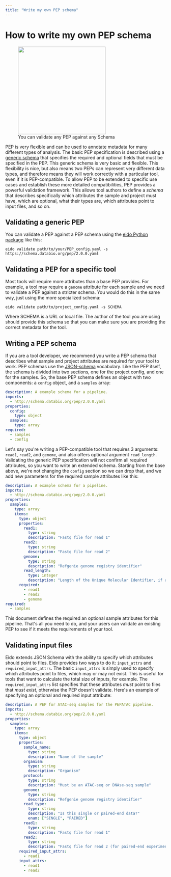 ```yaml
---
title: "Write my own PEP schema"
---
```


# How to write my own PEP schema

<figure>
<img src="../img/validation.svg" width="275">
<figcaption>You can validate any PEP against any Schema</figcaption>
</figure>

PEP is very flexible and can be used to annotate metadata for many different types of analysis. The basic PEP specification is described using a [generic schema](https://schema.databio.org/pep/2.0.0.yaml) that specifies the required and optional fields that must be specified in the PEP. This generic schema is very basic and flexible. This flexibility is nice, but also means two PEPs can represent very different data types, and therefore means they will work correctly with a particular tool, even if it is PEP-compatible. To allow PEP to be extended to specific use cases and establish these more detailed compatibilities, PEP provides a powerful validation framework. This allows tool authors to define a *schema* that describes specifically which attributes the sample and project must have, which are optional, what their types are, which attributes point to input files, and so on.

## Validating a generic PEP

You can validate a PEP against a PEP schema using the [eido Python package](http://eido.databio.org) like this:

```
eido validate path/to/your/PEP_config.yaml -s https://schema.databio.org/pep/2.0.0.yaml
```

## Validating a PEP for a specific tool

Most tools will require more attributes than a base PEP provides. For example, a tool may require a `genome` attribute for each sample and we need to validate a PEP against a stricter schema. You would do this in the same way, just using the more specialized schema:

```console
eido validate path/to/project_config.yaml -s SCHEMA
```

Where SCHEMA is a URL or local file. The author of the tool you are using should provide this schema so that you can make sure you are providing the correct metadata for the tool.


## Writing a PEP schema

If you are a tool developer, we recommend you write a PEP schema that describes what sample and project attributes are required for your tool to work. PEP schemas use the [JSON-schema](https://json-schema.org/) vocabulary. Like the PEP itself, the schema is divided into two sections, one for the project config, and one for the samples. So, the base PEP schema defines an object with two components: a `config` object, and a `samples` array:

```yaml
description: A example schema for a pipeline.
imports: 
  - http://schema.databio.org/pep/2.0.0.yaml
properties:
  config:
    type: object
  samples:
    type: array
required:
  - samples
  - config
```

Let's say you're writing a PEP-compatible tool that requires 3 arguments: `read1`, `read2`, and `genome`, and also offers optional argument `read_length`.  Validating the generic PEP specification will not confirm all required attributes, so you want to write an extended schema. Starting from the base above, we're not changing the `config` section so we can drop that, and we add new parameters for the required sample attributes like this:

```yaml
description: A example schema for a pipeline.
imports: 
  - http://schema.databio.org/pep/2.0.0.yaml
properties:
  samples:
    type: array
    items:
      type: object
      properties:
        read1:
          type: string
          description: "Fastq file for read 1"
        read2:
          type: string
          description: "Fastq file for read 2"
        genome:
          type: string
          description: "Refgenie genome registry identifier"          
        read_length:
          type: integer
          description: "Length of the Unique Molecular Identifier, if any"
      required:
        - read1
        - read2
        - genome
required:
  - samples
```

This document defines the required an optional sample attributes for this pipeline. That's all you need to do, and your users can validate an existing PEP to see if it meets the requirements of your tool.

## Validating input files

Eido extends JSON Schema with the ability to specify which attributes should point to files. Eido provides two ways to do it: `input_attrs` and `required_input_attrs`. The basic `input_attrs` is simply used to specify which attributes point to files, which may or may not exist. This is useful for tools that want to calculate the total size of inputs, for example. The `required_input_attrs` list specifies that these attributes *must* point to files that *must exist*, otherwise the PEP doesn't validate. Here's an example of specifying an optional and required input attribute:

```yaml
description: A PEP for ATAC-seq samples for the PEPATAC pipeline.
imports:
  - http://schema.databio.org/pep/2.0.0.yaml
properties:
  samples:
    type: array
    items:
      type: object
      properties:
        sample_name: 
          type: string
          description: "Name of the sample"
        organism: 
          type: string
          description: "Organism"
        protocol: 
          type: string
          description: "Must be an ATAC-seq or DNAse-seq sample"
        genome:
          type: string
          description: "Refgenie genome registry identifier"
        read_type:
          type: string
          description: "Is this single or paired-end data?"
          enum: ["SINGLE", "PAIRED"]
        read1:
          type: string
          description: "Fastq file for read 1"
        read2:
          type: string
          description: "Fastq file for read 2 (for paired-end experiments)"
      required_input_attrs:
        - read1
      input_attrs:
        - read1
        - read2
```

